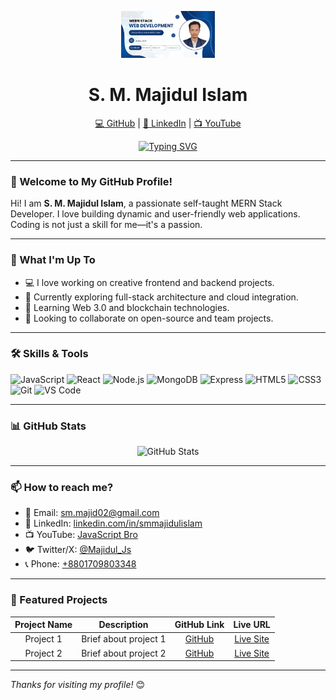 <!-- Profile Image & Name -->
<p align="center">
  <img width="150" src="https://raw.githubusercontent.com/smmajidulislam/smmajidulislam/master/assets/profile.jpg" alt="Profile Image" />
</p>

<h1 align="center">S. M. Majidul Islam</h1>
<p align="center">
  <a href="https://github.com/smmajidulislam" target="_blank">💻 GitHub</a> |
  <a href="https://www.linkedin.com/in/smmajidulislam/" target="_blank">🔗 LinkedIn</a> |
  <a href="https://www.youtube.com/@JavaScriptBro" target="_blank">📺 YouTube</a>
</p>
<p align="center">
  <a href="https://github.com/smmajidulislam">
    <img src="https://readme-typing-svg.herokuapp.com?font=Fira+Code&size=22&duration=3000&pause=1000&center=true&vCenter=true&width=435&lines=Full+Stack+MERN+Developer;JavaScript+Enthusiast;Problem+Solver" alt="Typing SVG" />
  </a>
</p>

---

### 👋 Welcome to My GitHub Profile!

Hi! I am **S. M. Majidul Islam**, a passionate self-taught MERN Stack Developer. I love building dynamic and user-friendly web applications. Coding is not just a skill for me—it's a passion.

---

### 🚀 What I'm Up To

- 💻 I love working on creative frontend and backend projects.
- 🔭 Currently exploring full-stack architecture and cloud integration.
- 🌱 Learning Web 3.0 and blockchain technologies.
- 👯 Looking to collaborate on open-source and team projects.

---

### 🛠️ Skills & Tools

<p>
  <img alt="JavaScript" src="https://img.shields.io/badge/-JavaScript-F7DF1E?style=flat&logo=javascript&logoColor=black" />
  <img alt="React" src="https://img.shields.io/badge/-React-61DAFB?style=flat&logo=react&logoColor=white" />
  <img alt="Node.js" src="https://img.shields.io/badge/-Node.js-339933?style=flat&logo=node.js&logoColor=white" />
  <img alt="MongoDB" src="https://img.shields.io/badge/-MongoDB-47A248?style=flat&logo=mongodb&logoColor=white" />
  <img alt="Express" src="https://img.shields.io/badge/-Express-000000?style=flat&logo=express&logoColor=white" />
  <img alt="HTML5" src="https://img.shields.io/badge/-HTML5-E34F26?style=flat&logo=html5&logoColor=white" />
  <img alt="CSS3" src="https://img.shields.io/badge/-CSS3-1572B6?style=flat&logo=css3" />
  <img alt="Git" src="https://img.shields.io/badge/-Git-F05032?style=flat&logo=git&logoColor=white" />
  <img alt="VS Code" src="https://img.shields.io/badge/-VS%20Code-0078D7?style=flat&logo=visual-studio-code&logoColor=white" />
</p>

---

### 📊 GitHub Stats

<p align="center">
  <img src="https://github-readme-stats.vercel.app/api?username=smmajidulislam&show_icons=true&theme=radical&hide_title=true&count_private=true" alt="GitHub Stats" />
</p>

---

### 📫 How to reach me?

- 📧 Email: [sm.majid02@gmail.com](mailto:sm.majid02@gmail.com)
- 🔗 LinkedIn: [linkedin.com/in/smmajidulislam](https://www.linkedin.com/in/smmajidulislam/)
- 📺 YouTube: [JavaScript Bro](https://www.youtube.com/@JavaScriptBro)
- 🐦 Twitter/X: [@Majidul_Js](https://x.com/Majidul_Js)
- 📞 Phone: [+8801709803348](tel:+8801709803348)

---

### 🔗 Featured Projects

<p align="center">

| Project Name |      Description      |                     GitHub Link                      |             Live URL              |
| :----------: | :-------------------: | :--------------------------------------------------: | :-------------------------------: |
|  Project 1   | Brief about project 1 | [GitHub](https://github.com/smmajidulislam/project1) | [Live Site](https://example.com)  |
|  Project 2   | Brief about project 2 | [GitHub](https://github.com/smmajidulislam/project2) | [Live Site](https://example2.com) |

</p>

---

_Thanks for visiting my profile!_ 😊

